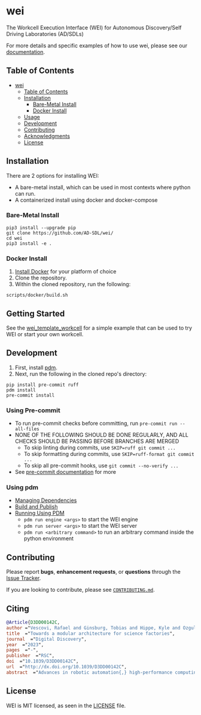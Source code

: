# wei

<!-- TODO: Add badges -->
<!-- [![PyPI version](https://badge.fury.io/py/mdlearn.svg)](https://badge.fury.io/py/mdlearn) -->
<!-- [![Documentation Status](https://readthedocs.org/projects/mdlearn/badge/?version=latest)](https://mdlearn.readthedocs.io/en/latest/?badge=latest) -->

The Workcell Execution Interface (WEI) for Autonomous Discovery/Self Driving Laboratories (AD/SDLs)

For more details and specific examples of how to use wei, please see our [documentation](https://rpl-wei.readthedocs.io/en/latest/).

## Table of Contents
- [wei](#wei)
  - [Table of Contents](#table-of-contents)
  - [Installation](#installation)
    - [Bare-Metal Install](#bare-metal-install)
    - [Docker Install](#docker-install)
  - [Usage](#usage)
  - [Development](#development)
  - [Contributing](#contributing)
  - [Acknowledgments](#acknowledgments)
  - [License](#license)

## Installation

There are 2 options for installing WEI:

- A bare-metal install, which can be used in most contexts where python can run.
- A containerized install using docker and docker-compose

### Bare-Metal Install

```
pip3 install --upgrade pip
git clone https://github.com/AD-SDL/wei/
cd wei
pip3 install -e .
```

### Docker Install

1. [Install Docker](https://docs.docker.com/engine/install/) for your platform of choice
2. Clone the repository.
3. Within the cloned repository, run the following:

```
scripts/docker/build.sh
```

## Getting Started

See the [wei_template_workcell](https://github.com/AD-SDL/wei_template_workcell) for a simple example that can be used to try WEI or start your own workcell.

## Development

1. First, install [pdm](https://pdm-project.org/latest/#installation).
2. Next, run the following in the cloned repo's directory:

```
pip install pre-commit ruff
pdm install
pre-commit install
```

### Using Pre-commit

- To run pre-commit checks before committing, run `pre-commit run --all-files`
- NONE OF THE FOLLOWING SHOULD BE DONE REGULARLY, AND ALL CHECKS SHOULD BE PASSING BEFORE BRANCHES ARE MERGED
    - To skip linting during commits, use `SKIP=ruff git commit ...`
    - To skip formatting during commits, use `SKIP=ruff-format git commit ...`
    - To skip all pre-commit hooks, use `git commit --no-verify ...`
- See [pre-commit documentation](https://pre-commit.com) for more

### Using pdm

- [Managing Dependencies](https://pdm-project.org/latest/usage/dependency/)
- [Build and Publish](https://pdm-project.org/latest/usage/publish/)
- [Running Using PDM](https://pdm-project.org/latest/usage/scripts/)
  - `pdm run engine <args>` to start the WEI engine
  - `pdm run server <args>` to start the WEI server
  - `pdm run <arbitrary command>` to run an arbitrary command inside the python environment


## Contributing

Please report **bugs**, **enhancement requests**, or **questions** through the [Issue Tracker](https://github.com/AD-SDL/wei/issues).

If you are looking to contribute, please see [`CONTRIBUTING.md`](https://github.com/AD-SDL/wei/blob/main/CONTRIBUTING.md).


## Citing

```bibtex
@Article{D3DD00142C,
author ="Vescovi, Rafael and Ginsburg, Tobias and Hippe, Kyle and Ozgulbas, Doga and Stone, Casey and Stroka, Abraham and Butler, Rory and Blaiszik, Ben and Brettin, Tom and Chard, Kyle and Hereld, Mark and Ramanathan, Arvind and Stevens, Rick and Vriza, Aikaterini and Xu, Jie and Zhang, Qingteng and Foster, Ian",
title  ="Towards a modular architecture for science factories",
journal  ="Digital Discovery",
year  ="2023",
pages  ="-",
publisher  ="RSC",
doi  ="10.1039/D3DD00142C",
url  ="http://dx.doi.org/10.1039/D3DD00142C",
abstract  ="Advances in robotic automation{,} high-performance computing (HPC){,} and artificial intelligence (AI) encourage us to conceive of science factories: large{,} general-purpose computation- and AI-enabled self-driving laboratories (SDLs) with the generality and scale needed both to tackle large discovery problems and to support thousands of scientists. Science factories require modular hardware and software that can be replicated for scale and (re)configured to support many applications. To this end{,} we propose a prototype modular science factory architecture in which reconfigurable modules encapsulating scientific instruments are linked with manipulators to form workcells{,} that can themselves be combined to form larger assemblages{,} and linked with distributed computing for simulation{,} AI model training and inference{,} and related tasks. Workflows that perform sets of actions on modules can be specified{,} and various applications{,} comprising workflows plus associated computational and data manipulation steps{,} can be run concurrently. We report on our experiences prototyping this architecture and applying it in experiments involving 15 different robotic apparatus{,} five applications (one in education{,} two in biology{,} two in materials){,} and a variety of workflows{,} across four laboratories. We describe the reuse of modules{,} workcells{,} and workflows in different applications{,} the migration of applications between workcells{,} and the use of digital twins{,} and suggest directions for future work aimed at yet more generality and scalability. Code and data are available at https://ad-sdl.github.io/wei2023 and in the ESI."}
```

## License

WEI is MIT licensed, as seen in the [LICENSE](./LICENSE) file.
